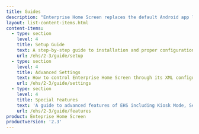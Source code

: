 ```yaml
---
title: Guides
description: "Enterprise Home Screen replaces the default Android app launcher and home screen with a secure launcher that's easy to configure and lock down. The following guides provide all the information required to customize this powerful tool for the specific needs of any enterprise or department."
layout: list-content-items.html
content-items:
  - type: section
    level: 4
    title: Setup Guide
    text: A step-by-step guide to installation and proper configuration of Enterprise Home Screen on a device
    url: /ehs/2-3/guide/setup
  - type: section
    level: 4
    title: Advanced Settings
    text: How to control Enterprise Home Screen through its XML configuration file
    url: /ehs/2-3/guide/settings
  - type: section
    level: 4
    title: Special Features
    text: 'A guide to advanced features of EHS including Kiosk Mode, Secure Mode and recovery from Lockdown State'
    url: /ehs/2-3/guide/features
product: Enteprise Home Screen
productversion: '2.3'
---
```














